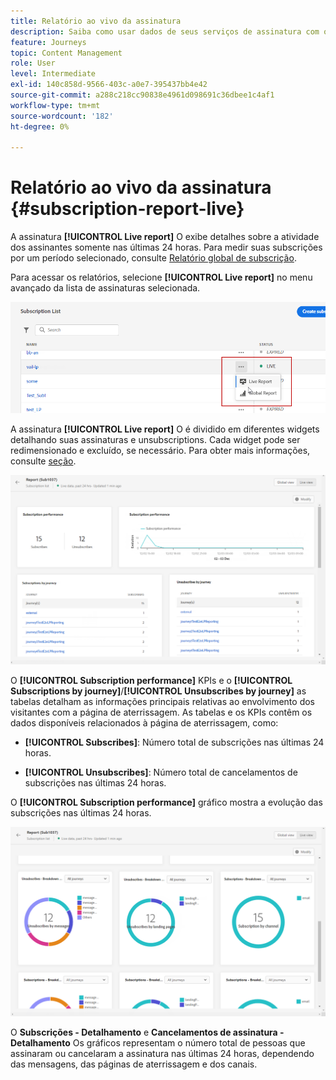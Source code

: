 ```yaml
---
title: Relatório ao vivo da assinatura
description: Saiba como usar dados de seus serviços de assinatura com o Relatório online de assinatura
feature: Journeys
topic: Content Management
role: User
level: Intermediate
exl-id: 140c858d-9566-403c-a0e7-395437bb4e42
source-git-commit: a288c218cc90838e4961d098691c36dbee1c4af1
workflow-type: tm+mt
source-wordcount: '182'
ht-degree: 0%

---
```


# Relatório ao vivo da assinatura {#subscription-report-live}

A assinatura **[!UICONTROL Live report]** O exibe detalhes sobre a atividade dos assinantes somente nas últimas 24 horas. Para medir suas subscrições por um período selecionado, consulte [Relatório global de subscrição](subscription-report-global.md).

Para acessar os relatórios, selecione **[!UICONTROL Live report]** no menu avançado da lista de assinaturas selecionada.

![](assets/subscription_report_6.png)

A assinatura **[!UICONTROL Live report]** O é dividido em diferentes widgets detalhando suas assinaturas e unsubscriptions. Cada widget pode ser redimensionado e excluído, se necessário. Para obter mais informações, consulte [seção](live-report.md).

![](assets/subscription_report_3.png)

O **[!UICONTROL Subscription performance]** KPIs e o **[!UICONTROL Subscriptions by journey]**/**[!UICONTROL Unsubscribes by journey]** as tabelas detalham as informações principais relativas ao envolvimento dos visitantes com a página de aterrissagem. As tabelas e os KPIs contêm os dados disponíveis relacionados à página de aterrissagem, como:

* **[!UICONTROL Subscribes]**: Número total de subscrições nas últimas 24 horas.

* **[!UICONTROL Unsubscribes]**: Número total de cancelamentos de subscrições nas últimas 24 horas.

O **[!UICONTROL Subscription performance]** gráfico mostra a evolução das subscrições nas últimas 24 horas.

![](assets/subscription_report_4.png)

O **Subscrições - Detalhamento** e **Cancelamentos de assinatura - Detalhamento** Os gráficos representam o número total de pessoas que assinaram ou cancelaram a assinatura nas últimas 24 horas, dependendo das mensagens, das páginas de aterrissagem e dos canais.
